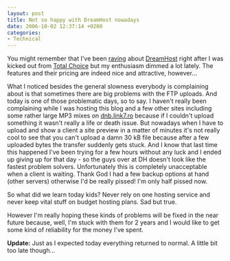 ```yaml
---
layout: post
title: Not so happy with DreamHost nowadays
date: 2006-10-02 12:37:14 +0200
categories:
- Technical
---
```

You might remember that I've been <a href="http://www.rusiczki.net/2006/04/16/im-so-back/">raving</a> about <a href="http://www.dreamhost.com">DreamHost</a> right after I was kicked out from <a href="http://www.totalchoicehosting.com/">Total Choice</a> but my enthusiasm dimmed a lot lately. The features and their pricing are indeed nice and attractive, however...

What I noticed besides the general slowness everybody is complaining about is that sometimes there are big problems with the FTP uploads. And today is one of those problematic days, so to say. I haven't really been complaining while I was hosting this blog and a few other sites including some rather large MP3 mixes on <a href="http://dnb.link7.ro">dnb.link7.ro</a> because if I couldn't upload something it wasn't really a life or death issue. But nowadays when I have to upload and show a client a site preview in a matter of minutes it's not really cool to see that you can't upload a damn 30 kB file because after a few uploaded bytes the transfer suddenly gets stuck. And I know that last time this happened I've been trying for a few hours without any luck and I ended up giving up for that day - so the guys over at DH doesn't look like the fastest problem solvers. Unfortunately this is completely unacceptable when a client is waiting. Thank God I had a few backup options at hand (other servers) otherwise I'd be really pissed! I'm only half pissed now.

So what did we learn today kids? Never rely on one hosting service and never keep vital stuff on budget hosting plans. Sad but true.

However I'm really hoping these kinds of problems will be fixed in the near future because, well, I'm stuck with them for 2 years and I would like to get some kind of reliability for the money I've spent.

<strong>Update:</strong> Just as I expected today everything returned to normal. A little bit too late though...
